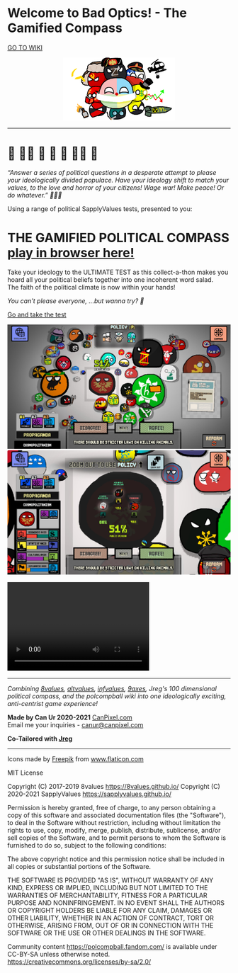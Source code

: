 <p align='center'>

# Welcome to Bad Optics! - The Gamified Compass

</p>

<a href='https://github.com/CanPixel/BadOptics/wiki' >GO TO WIKI</a>

<p align='center'>
<img src='https://github.com/CanPixel/BadOptics/blob/Wiki-Icons/IMG_3149.PNG' width='50%'>

</p>

<hr>

# 👀 👨🏻 🧠 💭 🎩 🏴‍☠️ 💸 

_“Answer a series of political questions in a desperate attempt to please your ideologically divided populace. Have your ideology shift to match your values, to the love and horror of your citizens! Wage war! Make peace! Or do whatever.” 👔👨🏻_


Using a range of political SapplyValues tests, presented to you:
# THE GAMIFIED POLITICAL COMPASS [play in browser here!](https://canpixel.github.io/BadOptics/)

Take your ideology to the ULTIMATE TEST as this collect-a-thon makes you hoard all your political beliefs together into one incoherent word salad.  
The faith of the political climate is now within your hands!

_You can’t please everyone,
...but wanna try? 👀_


[Go and take the test](https://canpixel.github.io/BadOptics/)



<img src='https://github.com/CanPixel/BadOptics/blob/Wiki-Icons/wiki_game.jpg'>

<img src='https://github.com/CanPixel/BadOptics/blob/Wiki-Icons/wiki_game2.jpg'>


<video src="https://drive.google.com/file/d/1CHgiDE1Ip8xilfWeUEi4lX-jr3umPxud/view?usp=sharing" width="320" height="200" controls preload></video>

<hr>

_Combining [8values](https://github.com/8values/), [altvalues](https://github.com/altvalues/), [infvalues](https://github.com/infvalues/), [9axes](https://github.com/9axes/), Jreg's 100 dimensional political compass, and the polcompball wiki into one ideologically exciting, anti-centrist game experience!_

__Made by Can Ur
2020-2021__
[CanPixel.com](https://canpixel.com/projects.php)
<br>
Email me your inquiries - canur@canpixel.com

__Co-Tailored with <a href='https://www.youtube.com/user/flavacrava' target='_blank'>Jreg</a>__


---

<div>Icons made by <a href="https://www.freepik.com" title="Freepik">Freepik</a> from <a href="https://www.flaticon.com/" title="Flaticon">www.flaticon.com</a></div>


MIT License


Copyright (C) 2017-2019 8values <https://8values.github.io/>
Copyright (C) 2020-2021 SapplyValues <https://sapplyvalues.github.io/>

Permission is hereby granted, free of charge, to any person obtaining a copy of
this software and associated documentation files (the "Software"), to deal in
the Software without restriction, including without limitation the rights to
use, copy, modify, merge, publish, distribute, sublicense, and/or sell copies
of the Software, and to permit persons to whom the Software is furnished to do
so, subject to the following conditions:

The above copyright notice and this permission notice shall be included in all
copies or substantial portions of the Software.

THE SOFTWARE IS PROVIDED "AS IS", WITHOUT WARRANTY OF ANY KIND, EXPRESS OR
IMPLIED, INCLUDING BUT NOT LIMITED TO THE WARRANTIES OF MERCHANTABILITY,
FITNESS FOR A PARTICULAR PURPOSE AND NONINFRINGEMENT. IN NO EVENT SHALL THE
AUTHORS OR COPYRIGHT HOLDERS BE LIABLE FOR ANY CLAIM, DAMAGES OR OTHER
LIABILITY, WHETHER IN AN ACTION OF CONTRACT, TORT OR OTHERWISE, ARISING FROM,
OUT OF OR IN CONNECTION WITH THE SOFTWARE OR THE USE OR OTHER DEALINGS IN THE
SOFTWARE.


Community content <https://polcompball.fandom.com/> is available under CC-BY-SA unless otherwise noted.
https://creativecommons.org/licenses/by-sa/2.0/ 
